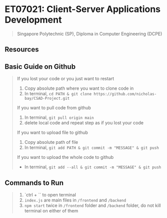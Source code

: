 # ET07021: Client-Server Applications Development
> Singapore Polytechnic (SP), Diploma in Computer Engineering (DCPE)
## Resources
## Basic Guide on Github
> If you lost your code or you just want to restart
> 1. Copy absolute path where you want to clone code in
> 2. In terminal, `cd PATH & git clone https://github.com/nicholas-bay/CSAD-Project.git`
>
> If you want to pull code from github
> 1. In terminal, `git pull origin main`
> 2. delete local code and repeat step as if you lost your code
>
> If you want to upload file to github
> 1. Copy absolute path of file
> 2. In terminal, `git add PATH & git commit -m "MESSAGE" & git push`
> 
> If you want to upload the whole code to github
> - In terminal, `git add --all & git commit -m "MESSAGE" & git push`
## Commands to Run
> 1. `ctrl + \`` to open terminal
> 2. `index.js` are main files in `/frontend` and `/backend`
> 2. `npm start` twice in `/frontend` folder and `/backend` folder, do not kill terminal on either of them